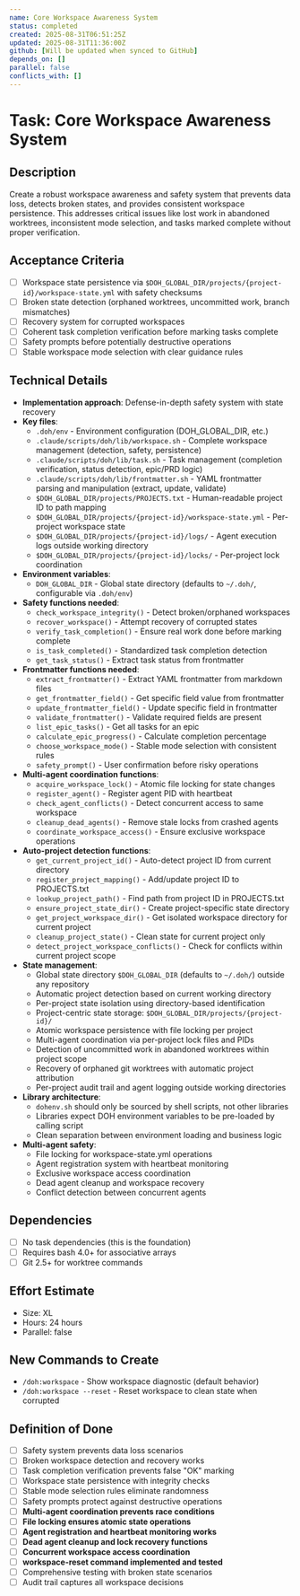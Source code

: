 ```yaml
---
name: Core Workspace Awareness System
status: completed
created: 2025-08-31T06:51:25Z
updated: 2025-08-31T11:36:00Z
github: [Will be updated when synced to GitHub]
depends_on: []
parallel: false
conflicts_with: []
---
```


# Task: Core Workspace Awareness System

## Description
Create a robust workspace awareness and safety system that prevents data loss, detects broken states, and provides consistent workspace persistence. This addresses critical issues like lost work in abandoned worktrees, inconsistent mode selection, and tasks marked complete without proper verification.

## Acceptance Criteria
- [ ] Workspace state persistence via `$DOH_GLOBAL_DIR/projects/{project-id}/workspace-state.yml` with safety checksums
- [ ] Broken state detection (orphaned worktrees, uncommitted work, branch mismatches)
- [ ] Recovery system for corrupted workspaces
- [ ] Coherent task completion verification before marking tasks complete
- [ ] Safety prompts before potentially destructive operations
- [ ] Stable workspace mode selection with clear guidance rules

## Technical Details
- **Implementation approach**: Defense-in-depth safety system with state recovery
- **Key files**:
  - `.doh/env` - Environment configuration (DOH_GLOBAL_DIR, etc.)
  - `.claude/scripts/doh/lib/workspace.sh` - Complete workspace management (detection, safety, persistence)
  - `.claude/scripts/doh/lib/task.sh` - Task management (completion verification, status detection, epic/PRD logic)
  - `.claude/scripts/doh/lib/frontmatter.sh` - YAML frontmatter parsing and manipulation (extract, update, validate)
  - `$DOH_GLOBAL_DIR/projects/PROJECTS.txt` - Human-readable project ID to path mapping
  - `$DOH_GLOBAL_DIR/projects/{project-id}/workspace-state.yml` - Per-project workspace state
  - `$DOH_GLOBAL_DIR/projects/{project-id}/logs/` - Agent execution logs outside working directory
  - `$DOH_GLOBAL_DIR/projects/{project-id}/locks/` - Per-project lock coordination
- **Environment variables**:
  - `DOH_GLOBAL_DIR` - Global state directory (defaults to `~/.doh/`, configurable via `.doh/env`)
- **Safety functions needed**:
  - `check_workspace_integrity()` - Detect broken/orphaned workspaces
  - `recover_workspace()` - Attempt recovery of corrupted states
  - `verify_task_completion()` - Ensure real work done before marking complete
  - `is_task_completed()` - Standardized task completion detection
  - `get_task_status()` - Extract task status from frontmatter
- **Frontmatter functions needed**:
  - `extract_frontmatter()` - Extract YAML frontmatter from markdown files
  - `get_frontmatter_field()` - Get specific field value from frontmatter
  - `update_frontmatter_field()` - Update specific field in frontmatter
  - `validate_frontmatter()` - Validate required fields are present
  - `list_epic_tasks()` - Get all tasks for an epic
  - `calculate_epic_progress()` - Calculate completion percentage
  - `choose_workspace_mode()` - Stable mode selection with consistent rules
  - `safety_prompt()` - User confirmation before risky operations
- **Multi-agent coordination functions**:
  - `acquire_workspace_lock()` - Atomic file locking for state changes
  - `register_agent()` - Register agent PID with heartbeat
  - `check_agent_conflicts()` - Detect concurrent access to same workspace
  - `cleanup_dead_agents()` - Remove stale locks from crashed agents
  - `coordinate_workspace_access()` - Ensure exclusive workspace operations
- **Auto-project detection functions**:
  - `get_current_project_id()` - Auto-detect project ID from current directory
  - `register_project_mapping()` - Add/update project ID to PROJECTS.txt
  - `lookup_project_path()` - Find path from project ID in PROJECTS.txt
  - `ensure_project_state_dir()` - Create project-specific state directory
  - `get_project_workspace_dir()` - Get isolated workspace directory for current project
  - `cleanup_project_state()` - Clean state for current project only
  - `detect_project_workspace_conflicts()` - Check for conflicts within current project scope
- **State management**:
  - Global state directory `$DOH_GLOBAL_DIR` (defaults to `~/.doh/`) outside any repository
  - Automatic project detection based on current working directory
  - Per-project state isolation using directory-based identification
  - Project-centric state storage: `$DOH_GLOBAL_DIR/projects/{project-id}/`
  - Atomic workspace persistence with file locking per project
  - Multi-agent coordination via per-project lock files and PIDs
  - Detection of uncommitted work in abandoned worktrees within project scope
  - Recovery of orphaned git worktrees with automatic project attribution
  - Per-project audit trail and agent logging outside working directories
- **Library architecture**:
  - `dohenv.sh` should only be sourced by shell scripts, not other libraries
  - Libraries expect DOH environment variables to be pre-loaded by calling script
  - Clean separation between environment loading and business logic
- **Multi-agent safety**:
  - File locking for workspace-state.yml operations
  - Agent registration system with heartbeat monitoring
  - Exclusive workspace access coordination
  - Dead agent cleanup and workspace recovery
  - Conflict detection between concurrent agents

## Dependencies
- [ ] No task dependencies (this is the foundation)
- [ ] Requires bash 4.0+ for associative arrays
- [ ] Git 2.5+ for worktree commands

## Effort Estimate
- Size: XL
- Hours: 24 hours
- Parallel: false

## New Commands to Create
- `/doh:workspace` - Show workspace diagnostic (default behavior)
- `/doh:workspace --reset` - Reset workspace to clean state when corrupted

## Definition of Done
- [ ] Safety system prevents data loss scenarios
- [ ] Broken workspace detection and recovery works
- [ ] Task completion verification prevents false "OK" marking
- [ ] Workspace state persistence with integrity checks
- [ ] Stable mode selection rules eliminate randomness
- [ ] Safety prompts protect against destructive operations
- [ ] **Multi-agent coordination prevents race conditions**
- [ ] **File locking ensures atomic state operations**
- [ ] **Agent registration and heartbeat monitoring works**
- [ ] **Dead agent cleanup and lock recovery functions**
- [ ] **Concurrent workspace access coordination**
- [ ] **workspace-reset command implemented and tested**
- [ ] Comprehensive testing with broken state scenarios
- [ ] Audit trail captures all workspace decisions